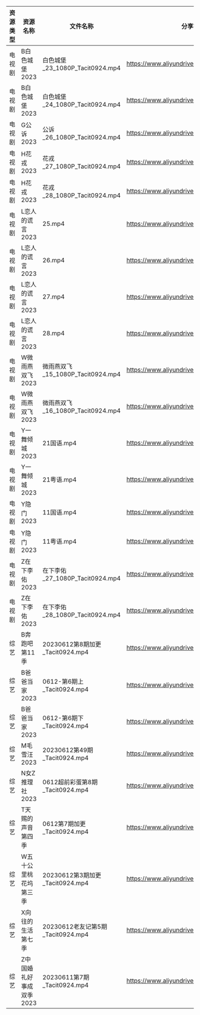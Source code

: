 | 资源类型 | 资源名称           | 文件名称                         | 分享链接                                      | 更新时间       |
| ---- | -------------- | ---------------------------- | ----------------------------------------- | ---------- |
| 电视剧  | B白色城堡2023      | 白色城堡_23_1080P_Tacit0924.mp4  | https://www.aliyundrive.com/s/RaWxk24QWV6 | 2023-06-13 |
| 电视剧  | B白色城堡2023      | 白色城堡_24_1080P_Tacit0924.mp4  | https://www.aliyundrive.com/s/RaWxk24QWV6 | 2023-06-13 |
| 电视剧  | G公诉2023        | 公诉_26_1080P_Tacit0924.mp4    | https://www.aliyundrive.com/s/SKq7GkiMEWX | 2023-06-13 |
| 电视剧  | H花戎2023        | 花戎_27_1080P_Tacit0924.mp4    | https://www.aliyundrive.com/s/DsKqmGre9hn | 2023-06-13 |
| 电视剧  | H花戎2023        | 花戎_28_1080P_Tacit0924.mp4    | https://www.aliyundrive.com/s/DsKqmGre9hn | 2023-06-13 |
| 电视剧  | L恋人的谎言2023     | 25.mp4                       | https://www.aliyundrive.com/s/37r8fwJ2qq4 | 2023-06-13 |
| 电视剧  | L恋人的谎言2023     | 26.mp4                       | https://www.aliyundrive.com/s/37r8fwJ2qq4 | 2023-06-13 |
| 电视剧  | L恋人的谎言2023     | 27.mp4                       | https://www.aliyundrive.com/s/37r8fwJ2qq4 | 2023-06-13 |
| 电视剧  | L恋人的谎言2023     | 28.mp4                       | https://www.aliyundrive.com/s/37r8fwJ2qq4 | 2023-06-13 |
| 电视剧  | W微雨燕双飞2023     | 微雨燕双飞_15_1080P_Tacit0924.mp4 | https://www.aliyundrive.com/s/Uvq8Q8wJXgg | 2023-06-13 |
| 电视剧  | W微雨燕双飞2023     | 微雨燕双飞_16_1080P_Tacit0924.mp4 | https://www.aliyundrive.com/s/Uvq8Q8wJXgg | 2023-06-13 |
| 电视剧  | Y一舞倾城2023      | 21国语.mp4                     | https://www.aliyundrive.com/s/rJHcZFVa1Tf | 2023-06-13 |
| 电视剧  | Y一舞倾城2023      | 21粤语.mp4                     | https://www.aliyundrive.com/s/rJHcZFVa1Tf | 2023-06-13 |
| 电视剧  | Y隐门2023        | 11国语.mp4                     | https://www.aliyundrive.com/s/3hQ1KUe4HeE | 2023-06-13 |
| 电视剧  | Y隐门2023        | 11粤语.mp4                     | https://www.aliyundrive.com/s/3hQ1KUe4HeE | 2023-06-13 |
| 电视剧  | Z在下李佑2023      | 在下李佑_27_1080P_Tacit0924.mp4  | https://www.aliyundrive.com/s/XDyqjGPExFg | 2023-06-13 |
| 电视剧  | Z在下李佑2023      | 在下李佑_28_1080P_Tacit0924.mp4  | https://www.aliyundrive.com/s/XDyqjGPExFg | 2023-06-13 |
| 综艺   | B奔跑吧第11季       | 20230612第8期加更_Tacit0924.mp4  | https://www.aliyundrive.com/s/T8hYCsGLYpy | 2023-06-13 |
| 综艺   | B爸爸当家2023      | 0612-第6期上_Tacit0924.mp4      | https://www.aliyundrive.com/s/SqHa3g1TkvY | 2023-06-13 |
| 综艺   | B爸爸当家2023      | 0612-第6期下_Tacit0924.mp4      | https://www.aliyundrive.com/s/SqHa3g1TkvY | 2023-06-13 |
| 综艺   | M毛雪汪2023       | 20230612第49期_Tacit0924.mp4   | https://www.aliyundrive.com/s/asPqfgPRqAg | 2023-06-13 |
| 综艺   | N女Z推理社2023     | 0612超前彩蛋第8期_Tacit0924.mp4    | https://www.aliyundrive.com/s/RA6dKYNxzLz | 2023-06-13 |
| 综艺   | T天赐的声音第四季      | 0612第7期加更_Tacit0924.mp4      | https://www.aliyundrive.com/s/gvD56pLsuyk | 2023-06-13 |
| 综艺   | W五十公里桃花坞第三季    | 20230612第3期加更_Tacit0924.mp4  | https://www.aliyundrive.com/s/UM8vBhV25fT | 2023-06-13 |
| 综艺   | X向往的生活第七季      | 20230612老友记第5期_Tacit0924.mp4 | https://www.aliyundrive.com/s/82ytPLytcAd | 2023-06-13 |
| 综艺   | Z中国婚礼好事成双季2023 | 20230611第7期_Tacit0924.mp4    | https://www.aliyundrive.com/s/HFDgXvrSAWT | 2023-06-13 |
